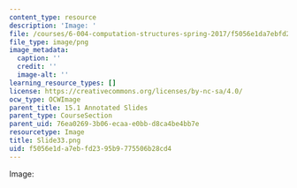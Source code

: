 ```yaml
---
content_type: resource
description: 'Image: '
file: /courses/6-004-computation-structures-spring-2017/f5056e1da7ebfd2395b9775506b28cd4_Slide33.png
file_type: image/png
image_metadata:
  caption: ''
  credit: ''
  image-alt: ''
learning_resource_types: []
license: https://creativecommons.org/licenses/by-nc-sa/4.0/
ocw_type: OCWImage
parent_title: 15.1 Annotated Slides
parent_type: CourseSection
parent_uid: 76ea0269-3b06-ecaa-e0bb-d8ca4be4bb7e
resourcetype: Image
title: Slide33.png
uid: f5056e1d-a7eb-fd23-95b9-775506b28cd4
---
```

Image: 